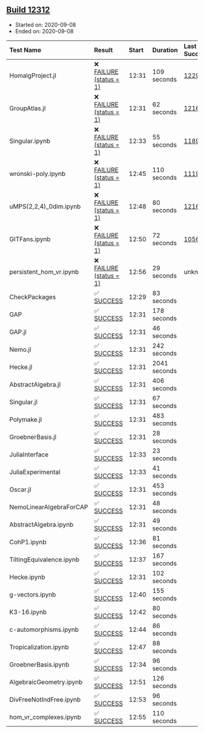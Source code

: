 ## [Build 12312](https://oscarci.mathematik.uni-kl.de/job/oscar/12312/)

* Started on: 2020-09-08
* Ended on: 2020-09-08

| Test Name    | Result | Start | Duration | Last Success | First Failure |
|:-------------|:-------|:------|:---------|:-------------|:--------------|
| HomalgProject.jl | ❌ [FAILURE (status = 1)](https://oscarci.mathematik.uni-kl.de/job/oscar/12312/artifact/logs/build-12312/HomalgProject.jl.log) | 12:31 | 109 seconds | [12292](https://oscarci.mathematik.uni-kl.de/job/oscar/12292/) | [12293](https://oscarci.mathematik.uni-kl.de/job/oscar/12293/) |
| GroupAtlas.jl | ❌ [FAILURE (status = 1)](https://oscarci.mathematik.uni-kl.de/job/oscar/12312/artifact/logs/build-12312/GroupAtlas.jl.log) | 12:31 | 62 seconds | [12167](https://oscarci.mathematik.uni-kl.de/job/oscar/12167/) | [12168](https://oscarci.mathematik.uni-kl.de/job/oscar/12168/) |
| Singular.ipynb | ❌ [FAILURE (status = 1)](https://oscarci.mathematik.uni-kl.de/job/oscar/12312/artifact/logs/build-12312/Singular.ipynb.log) | 12:33 | 55 seconds | [11893](https://oscarci.mathematik.uni-kl.de/job/oscar/11893/) | [11894](https://oscarci.mathematik.uni-kl.de/job/oscar/11894/) |
| wronski-poly.ipynb | ❌ [FAILURE (status = 1)](https://oscarci.mathematik.uni-kl.de/job/oscar/12312/artifact/logs/build-12312/wronski-poly.ipynb.log) | 12:45 | 110 seconds | [11192](https://oscarci.mathematik.uni-kl.de/job/oscar/11192/) | [11193](https://oscarci.mathematik.uni-kl.de/job/oscar/11193/) |
| uMPS(2,2,4)_0dim.ipynb | ❌ [FAILURE (status = 1)](https://oscarci.mathematik.uni-kl.de/job/oscar/12312/artifact/logs/build-12312/uMPS-2-2-4-_0dim.ipynb.log) | 12:48 | 80 seconds | [12167](https://oscarci.mathematik.uni-kl.de/job/oscar/12167/) | [12168](https://oscarci.mathematik.uni-kl.de/job/oscar/12168/) |
| GITFans.ipynb | ❌ [FAILURE (status = 1)](https://oscarci.mathematik.uni-kl.de/job/oscar/12312/artifact/logs/build-12312/GITFans.ipynb.log) | 12:50 | 72 seconds | [10566](https://oscarci.mathematik.uni-kl.de/job/oscar/10566/) | [10567](https://oscarci.mathematik.uni-kl.de/job/oscar/10567/) |
| persistent_hom_vr.ipynb | ❌ [FAILURE (status = 1)](https://oscarci.mathematik.uni-kl.de/job/oscar/12312/artifact/logs/build-12312/persistent_hom_vr.ipynb.log) | 12:56 | 29 seconds | unknown | unknown |
| CheckPackages | ✅ [SUCCESS](https://oscarci.mathematik.uni-kl.de/job/oscar/12312/artifact/logs/build-12312/CheckPackages.log) | 12:29 | 83 seconds |  |  |
| GAP | ✅ [SUCCESS](https://oscarci.mathematik.uni-kl.de/job/oscar/12312/artifact/logs/build-12312/GAP.log) | 12:31 | 178 seconds |  |  |
| GAP.jl | ✅ [SUCCESS](https://oscarci.mathematik.uni-kl.de/job/oscar/12312/artifact/logs/build-12312/GAP.jl.log) | 12:31 | 46 seconds |  |  |
| Nemo.jl | ✅ [SUCCESS](https://oscarci.mathematik.uni-kl.de/job/oscar/12312/artifact/logs/build-12312/Nemo.jl.log) | 12:31 | 242 seconds |  |  |
| Hecke.jl | ✅ [SUCCESS](https://oscarci.mathematik.uni-kl.de/job/oscar/12312/artifact/logs/build-12312/Hecke.jl.log) | 12:31 | 2041 seconds |  |  |
| AbstractAlgebra.jl | ✅ [SUCCESS](https://oscarci.mathematik.uni-kl.de/job/oscar/12312/artifact/logs/build-12312/AbstractAlgebra.jl.log) | 12:31 | 406 seconds |  |  |
| Singular.jl | ✅ [SUCCESS](https://oscarci.mathematik.uni-kl.de/job/oscar/12312/artifact/logs/build-12312/Singular.jl.log) | 12:31 | 67 seconds |  |  |
| Polymake.jl | ✅ [SUCCESS](https://oscarci.mathematik.uni-kl.de/job/oscar/12312/artifact/logs/build-12312/Polymake.jl.log) | 12:31 | 483 seconds |  |  |
| GroebnerBasis.jl | ✅ [SUCCESS](https://oscarci.mathematik.uni-kl.de/job/oscar/12312/artifact/logs/build-12312/GroebnerBasis.jl.log) | 12:31 | 28 seconds |  |  |
| JuliaInterface | ✅ [SUCCESS](https://oscarci.mathematik.uni-kl.de/job/oscar/12312/artifact/logs/build-12312/JuliaInterface.log) | 12:33 | 23 seconds |  |  |
| JuliaExperimental | ✅ [SUCCESS](https://oscarci.mathematik.uni-kl.de/job/oscar/12312/artifact/logs/build-12312/JuliaExperimental.log) | 12:33 | 41 seconds |  |  |
| Oscar.jl | ✅ [SUCCESS](https://oscarci.mathematik.uni-kl.de/job/oscar/12312/artifact/logs/build-12312/Oscar.jl.log) | 12:31 | 453 seconds |  |  |
| NemoLinearAlgebraForCAP | ✅ [SUCCESS](https://oscarci.mathematik.uni-kl.de/job/oscar/12312/artifact/logs/build-12312/NemoLinearAlgebraForCAP.log) | 12:31 | 48 seconds |  |  |
| AbstractAlgebra.ipynb | ✅ [SUCCESS](https://oscarci.mathematik.uni-kl.de/job/oscar/12312/artifact/logs/build-12312/AbstractAlgebra.ipynb.log) | 12:31 | 49 seconds |  |  |
| CohP1.ipynb | ✅ [SUCCESS](https://oscarci.mathematik.uni-kl.de/job/oscar/12312/artifact/logs/build-12312/CohP1.ipynb.log) | 12:36 | 81 seconds |  |  |
| TiltingEquivalence.ipynb | ✅ [SUCCESS](https://oscarci.mathematik.uni-kl.de/job/oscar/12312/artifact/logs/build-12312/TiltingEquivalence.ipynb.log) | 12:37 | 167 seconds |  |  |
| Hecke.ipynb | ✅ [SUCCESS](https://oscarci.mathematik.uni-kl.de/job/oscar/12312/artifact/logs/build-12312/Hecke.ipynb.log) | 12:31 | 102 seconds |  |  |
| g-vectors.ipynb | ✅ [SUCCESS](https://oscarci.mathematik.uni-kl.de/job/oscar/12312/artifact/logs/build-12312/g-vectors.ipynb.log) | 12:40 | 155 seconds |  |  |
| K3-16.ipynb | ✅ [SUCCESS](https://oscarci.mathematik.uni-kl.de/job/oscar/12312/artifact/logs/build-12312/K3-16.ipynb.log) | 12:42 | 80 seconds |  |  |
| c-automorphisms.ipynb | ✅ [SUCCESS](https://oscarci.mathematik.uni-kl.de/job/oscar/12312/artifact/logs/build-12312/c-automorphisms.ipynb.log) | 12:44 | 86 seconds |  |  |
| Tropicalization.ipynb | ✅ [SUCCESS](https://oscarci.mathematik.uni-kl.de/job/oscar/12312/artifact/logs/build-12312/Tropicalization.ipynb.log) | 12:47 | 88 seconds |  |  |
| GroebnerBasis.ipynb | ✅ [SUCCESS](https://oscarci.mathematik.uni-kl.de/job/oscar/12312/artifact/logs/build-12312/GroebnerBasis.ipynb.log) | 12:34 | 96 seconds |  |  |
| AlgebraicGeometry.ipynb | ✅ [SUCCESS](https://oscarci.mathematik.uni-kl.de/job/oscar/12312/artifact/logs/build-12312/AlgebraicGeometry.ipynb.log) | 12:51 | 126 seconds |  |  |
| DivFreeNotIndFree.ipynb | ✅ [SUCCESS](https://oscarci.mathematik.uni-kl.de/job/oscar/12312/artifact/logs/build-12312/DivFreeNotIndFree.ipynb.log) | 12:53 | 96 seconds |  |  |
| hom_vr_complexes.ipynb | ✅ [SUCCESS](https://oscarci.mathematik.uni-kl.de/job/oscar/12312/artifact/logs/build-12312/hom_vr_complexes.ipynb.log) | 12:55 | 110 seconds |  |  |
